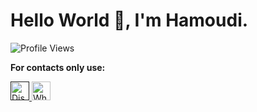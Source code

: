 <h1>Hello World 👋, I'm Hamoudi.</h1>
</div>

![Profile Views](https://img.shields.io/badge/Profile%20Views-173-blue)

**For contacts only use:**<br>
<p>
  <a href="" target="_blank">
    <img src="https://cdn-icons-png.flaticon.com/512/2111/2111370.png" width="30" height="30" alt="Discord"/>
  </a>
    <a href="https://wa.me/01019160091" target="_blank">
      <img src="https://cdn-icons-png.flaticon.com/512/733/733585.png" width="30" height="30" alt="WhatsApp"/>
    </a>
</p>
